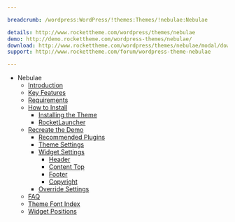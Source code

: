 ```yaml
---

breadcrumb: /wordpress:WordPress/!themes:Themes/!nebulae:Nebulae

details: http://www.rockettheme.com/wordpress/themes/nebulae
demo: http://demo.rockettheme.com/wordpress-themes/nebulae/
download: http://www.rockettheme.com/wordpress/themes/nebulae/modal/downloads
support: http://www.rockettheme.com/forum/wordpress-theme-nebulae

---
```


* Nebulae
    * [Introduction]()
    * [Key Features](INDEX.md#key-features)
    * [Requirements](INDEX.md#requirements)
    * [How to Install](../../start/themes.md#how-to-install)
        * [Installing the Theme](../../start/themes.md#installing-the-theme)
        * [RocketLauncher](../../start/rocketlauncher.md)
    * [Recreate the Demo](demo.md)
        * [Recommended Plugins](demo.md#recommended-plugins)
        * [Theme Settings](demo.md#theme-settings)
        * [Widget Settings](demo.md#widget-settings)
            * [Header](demo_header.md)
            * [Content Top](demo_contenttop.md)
            * [Footer](demo_footer.md)
            * [Copyright](demo_copyright.md)
        * [Override Settings](demo_override.md)
    * [FAQ](faq.md)
    * [Theme Font Index](../../../technical_tips/general/font_index.md)
    * [Widget Positions](positions.md)
